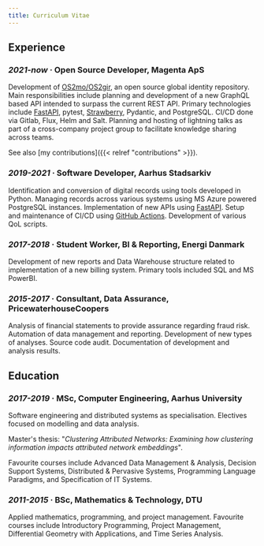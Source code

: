 ```yaml
---
title: Curriculum Vitae
---
```


## Experience

### _2021-now_ · Open Source Developer, Magenta ApS

Development of [OS2mo/OS2gir](https://www.magenta.dk/magenta-products/os2mo-workflows-people-organisation/), an open source global identity repository. Main responsibilities include planning and development of a new GraphQL based API intended to surpass the current REST API. Primary technologies include [FastAPI](https://fastapi.tiangolo.com/), pytest, [Strawberry](https://strawberry.rocks/), Pydantic, and PostgreSQL. CI/CD done via Gitlab, Flux, Helm and Salt. 
Planning and hosting of lightning talks as part of a cross-company project group to facilitate knowledge sharing across teams.

See also [my contributions]({{< relref "contributions" >}}).

### _2019-2021_ · Software Developer, Aarhus Stadsarkiv
Identification and conversion of digital records using tools developed in Python. Managing records across various systems using MS Azure powered PostgreSQL instances. Implementation of new APIs using [FastAPI](https://fastapi.tiangolo.com/). Setup and maintenance of CI/CD using [GitHub Actions](https://github.com/features/actions). Development of various QoL scripts.

### _2017-2018_ · Student Worker, BI & Reporting, Energi Danmark

Development of new reports and Data Warehouse structure related to implementation of a new billing system. Primary tools included SQL and MS PowerBI.

### _2015-2017_ · Consultant, Data Assurance, PricewaterhouseCoopers

Analysis of financial statements to provide assurance regarding fraud risk. Automation of data management and reporting. Development of new types of analyses. Source code audit. Documentation of development and analysis results.


## Education

### _2017-2019_ · MSc, Computer Engineering, Aarhus University
Software engineering and distributed systems as specialisation. Electives focused on modelling and data analysis. 

Master's thesis: "_Clustering Attributed Networks: Examining how clustering information impacts attributed network embeddings_". 

Favourite courses include Advanced Data Management & Analysis, Decision Support Systems, Distributed & Pervasive Systems, Programming Language Paradigms, and Specification of IT Systems.

### _2011-2015_ · BSc, Mathematics & Technology, DTU

Applied mathematics, programming, and project management. Favourite courses include Introductory Programming, Project Management, Differential Geometry with Applications, and Time Series Analysis.
